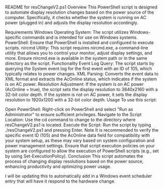 README for resChangeV2.ps1
Overview
This PowerShell script is designed to automate display resolution changes based on the power source of the computer. Specifically, it checks whether the system is running on AC power (plugged in) and adjusts the display resolution accordingly.

Requirements
Windows Operating System: The script utilizes Windows-specific commands and is intended for use on Windows systems.
PowerShell: Ensure that PowerShell is installed and configured to execute scripts.
nircmd Utility: This script requires nircmd.exe, a command-line utility that allows you to control your monitor, adjust display settings, and more. Ensure nircmd.exe is available in the system path or in the same directory as the script.
Functionality
Event Log Query: The script starts by querying the System event log for the first event with an ID of 105, which typically relates to power changes.
XML Parsing: Converts the event data to XML format and extracts the AcOnline status, which indicates if the system is on AC power.
Resolution Adjustment:
If the system is on AC power (AcOnline = true), the script sets the display resolution to 3840x2160 with a 32-bit color depth.
If the system is not on AC power, it sets the display resolution to 1920x1200 with a 32-bit color depth.
Usage
To use this script:

Open PowerShell: Right-click on PowerShell and select "Run as Administrator" to ensure sufficient privileges.
Navigate to the Script Location: Use the cd command to change to the directory where resChangeV2.ps1 is located.
Execute the Script: Run the script by typing ./resChangeV2.ps1 and pressing Enter.
Note
It is recommended to verify the specific event ID (105) and the AcOnline data field for compatibility with your system setup, as these may vary based on system configuration and power management settings.
Ensure that script execution policies on your system are configured to allow the execution of PowerShell scripts (e.g., set by using Set-ExecutionPolicy).
Conclusion
This script automates the process of changing display resolutions based on the power source, enhancing productivity and optimizing power usage.

I will be updating this to automatically add in a Windows event scheduler entry that will have it respond to the hardware change.
